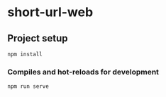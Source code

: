 # short-url-web

## Project setup
```
npm install
```

### Compiles and hot-reloads for development
```
npm run serve
```
